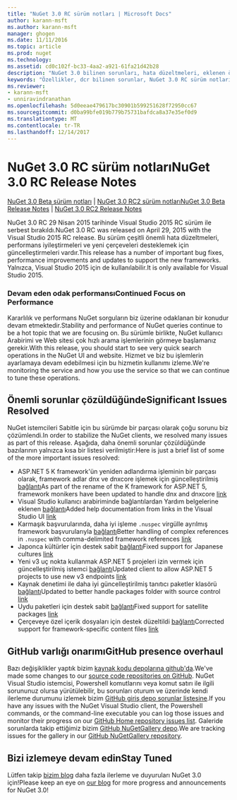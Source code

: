 ```yaml
---
title: "NuGet 3.0 RC sürüm notları | Microsoft Docs"
author: karann-msft
ms.author: karann-msft
manager: ghogen
ms.date: 11/11/2016
ms.topic: article
ms.prod: nuget
ms.technology: 
ms.assetid: cd0c102f-bc33-4aa2-a921-61fa21d42b28
description: "NuGet 3.0 bilinen sorunları, hata düzeltmeleri, eklenen özellikleri ve dcr dahil olmak üzere RC sürüm notları."
keywords: "Özellikler, dcr bilinen sorunlar, NuGet 3.0 RC sürüm notları, hata düzeltmeleri eklendi"
ms.reviewer:
- karann-msft
- unniravindranathan
ms.openlocfilehash: 5d0eeae479617bc30901b599251628f72950cc67
ms.sourcegitcommit: d0ba99bfe019b779b75731bafdca8a37e35ef0d9
ms.translationtype: MT
ms.contentlocale: tr-TR
ms.lasthandoff: 12/14/2017
---
```

# <a name="nuget-30-rc-release-notes"></a><span data-ttu-id="ea1d5-104">NuGet 3.0 RC sürüm notları</span><span class="sxs-lookup"><span data-stu-id="ea1d5-104">NuGet 3.0 RC Release Notes</span></span>

<span data-ttu-id="ea1d5-105">[NuGet 3.0 Beta sürüm notları](../release-notes/nuget-3.0-beta.md) | [NuGet 3.0 RC2 sürüm notları](../release-notes/nuget-3.0-RC2.md)</span><span class="sxs-lookup"><span data-stu-id="ea1d5-105">[NuGet 3.0 Beta Release Notes](../release-notes/nuget-3.0-beta.md) | [NuGet 3.0 RC2 Release Notes](../release-notes/nuget-3.0-RC2.md)</span></span>

<span data-ttu-id="ea1d5-106">NuGet 3.0 RC 29 Nisan 2015 tarihinde Visual Studio 2015 RC sürüm ile serbest bırakıldı.</span><span class="sxs-lookup"><span data-stu-id="ea1d5-106">NuGet 3.0 RC was released on April 29, 2015 with the Visual Studio 2015 RC release.</span></span> <span data-ttu-id="ea1d5-107">Bu sürüm çeşitli önemli hata düzeltmeleri, performans iyileştirmeleri ve yeni çerçeveleri desteklemek için güncelleştirmeleri vardır.</span><span class="sxs-lookup"><span data-stu-id="ea1d5-107">This release has a number of important bug fixes, performance improvements and updates to support the new frameworks.</span></span>  <span data-ttu-id="ea1d5-108">Yalnızca, Visual Studio 2015 için de kullanılabilir.</span><span class="sxs-lookup"><span data-stu-id="ea1d5-108">It is only available for Visual Studio 2015.</span></span>

### <a name="continued-focus-on-performance"></a><span data-ttu-id="ea1d5-109">Devam eden odak performansı</span><span class="sxs-lookup"><span data-stu-id="ea1d5-109">Continued Focus on Performance</span></span>

<span data-ttu-id="ea1d5-110">Kararlılık ve performans NuGet sorguların biz üzerine odaklanan bir konudur devam etmektedir.</span><span class="sxs-lookup"><span data-stu-id="ea1d5-110">Stability and performance of NuGet queries continue to be a hot topic that we are focusing on.</span></span>  <span data-ttu-id="ea1d5-111">Bu sürümle birlikte, NuGet kullanıcı Arabirimi ve Web sitesi çok hızlı arama işlemlerinin görmeye başlamanız gerekir.</span><span class="sxs-lookup"><span data-stu-id="ea1d5-111">With this release, you should start to see very quick search operations in the NuGet UI and website.</span></span>  <span data-ttu-id="ea1d5-112">Hizmet ve biz bu işlemlerin ayarlamaya devam edebilmesi için bu hizmetin kullanımı izleme.</span><span class="sxs-lookup"><span data-stu-id="ea1d5-112">We're monitoring the service and how you use the service so that we can continue to tune these operations.</span></span>

## <a name="significant-issues-resolved"></a><span data-ttu-id="ea1d5-113">Önemli sorunlar çözüldüğünde</span><span class="sxs-lookup"><span data-stu-id="ea1d5-113">Significant Issues Resolved</span></span>

<span data-ttu-id="ea1d5-114">NuGet istemcileri Sabitle için bu sürümde bir parçası olarak çoğu sorunu biz çözümlendi.</span><span class="sxs-lookup"><span data-stu-id="ea1d5-114">In order to stabilize the NuGet clients, we resolved many issues as part of this release.</span></span>  <span data-ttu-id="ea1d5-115">Aşağıda, daha önemli sorunlar çözüldüğünde bazılarının yalnızca kısa bir listesi verilmiştir:</span><span class="sxs-lookup"><span data-stu-id="ea1d5-115">Here is just a brief list of some of the more important issues resolved:</span></span>

* <span data-ttu-id="ea1d5-116">ASP.NET 5 K framework'ün yeniden adlandırma işleminin bir parçası olarak, framework adlar dnx ve dnxcore işlemek için güncelleştirilmiş [bağlantı](https://github.com/NuGet/Home/issues/215)</span><span class="sxs-lookup"><span data-stu-id="ea1d5-116">As part of the rename of the K framework for ASP.NET 5, framework monikers have been updated to handle dnx and dnxcore [link](https://github.com/NuGet/Home/issues/215)</span></span>
* <span data-ttu-id="ea1d5-117">Visual Studio kullanıcı arabiriminde bağlantılardan Yardım belgelerine eklenen [bağlantı](https://github.com/NuGet/Home/issues/232)</span><span class="sxs-lookup"><span data-stu-id="ea1d5-117">Added help documentation from links in the Visual Studio UI [link](https://github.com/NuGet/Home/issues/232)</span></span>
* <span data-ttu-id="ea1d5-118">Karmaşık başvurularında, daha iyi işleme `.nuspec` virgülle ayrılmış framework başvurularıyla [bağlantı](https://github.com/NuGet/Home/issues/276)</span><span class="sxs-lookup"><span data-stu-id="ea1d5-118">Better handling of complex references in `.nuspec` with comma-delimited framework references [link](https://github.com/NuGet/Home/issues/276)</span></span>
* <span data-ttu-id="ea1d5-119">Japonca kültürler için destek sabit [bağlantı](https://github.com/NuGet/Home/issues/253)</span><span class="sxs-lookup"><span data-stu-id="ea1d5-119">Fixed support for Japanese cultures [link](https://github.com/NuGet/Home/issues/253)</span></span>
* <span data-ttu-id="ea1d5-120">Yeni v3 uç nokta kullanmak ASP.NET 5 projeleri izin vermek için güncelleştirilmiş istemci [bağlantı](https://github.com/NuGet/Home/issues/219)</span><span class="sxs-lookup"><span data-stu-id="ea1d5-120">Updated client to allow ASP.NET 5 projects to use new v3 endpoints [link](https://github.com/NuGet/Home/issues/219)</span></span>
* <span data-ttu-id="ea1d5-121">Kaynak denetimi ile daha iyi güncelleştirilmiş tanıtıcı paketler klasörü [bağlantı](https://github.com/NuGet/Home/issues/56)</span><span class="sxs-lookup"><span data-stu-id="ea1d5-121">Updated to better handle packages folder with source control [link](https://github.com/NuGet/Home/issues/56)</span></span>
* <span data-ttu-id="ea1d5-122">Uydu paketleri için destek sabit [bağlantı](https://github.com/NuGet/Home/issues/17)</span><span class="sxs-lookup"><span data-stu-id="ea1d5-122">Fixed support for satellite packages [link](https://github.com/NuGet/Home/issues/17)</span></span>
* <span data-ttu-id="ea1d5-123">Çerçeveye özel içerik dosyaları için destek düzeltildi [bağlantı](https://github.com/NuGet/Home/issues/18)</span><span class="sxs-lookup"><span data-stu-id="ea1d5-123">Corrected support for framework-specific content files [link](https://github.com/NuGet/Home/issues/18)</span></span>

## <a name="github-presence-overhaul"></a><span data-ttu-id="ea1d5-124">GitHub varlığı onarımı</span><span class="sxs-lookup"><span data-stu-id="ea1d5-124">GitHub presence overhaul</span></span>

<span data-ttu-id="ea1d5-125">Bazı değişiklikler yaptık bizim [kaynak kodu depolarına github'da](http://github.com/nuget/home).</span><span class="sxs-lookup"><span data-stu-id="ea1d5-125">We've made some changes to our [source code repositories on GitHub](http://github.com/nuget/home).</span></span>  <span data-ttu-id="ea1d5-126">NuGet Visual Studio istemcisi, Powershell komutlarını veya komut satırı ile ilgili sorununuz olursa yürütülebilir, bu sorunları oturum ve üzerinde kendi ilerleme durumunu izlemek bizim [GitHub giriş depo sorunlar listesine](http://github.com/nuget/home/issues).</span><span class="sxs-lookup"><span data-stu-id="ea1d5-126">If you have any issues with the NuGet Visual Studio client, the Powershell commands, or the command-line executable you can log those issues and monitor their progress on our [GitHub Home repository issues list](http://github.com/nuget/home/issues).</span></span>  <span data-ttu-id="ea1d5-127">Galeride sorunlarda takip ettiğimiz bizim [GitHub NuGetGallery depo](http://github.com/nuget/NuGetGallery/issues).</span><span class="sxs-lookup"><span data-stu-id="ea1d5-127">We are tracking issues for the gallery in our [GitHub NuGetGallery repository](http://github.com/nuget/NuGetGallery/issues).</span></span>


## <a name="stay-tuned"></a><span data-ttu-id="ea1d5-128">Bizi izlemeye devam edin</span><span class="sxs-lookup"><span data-stu-id="ea1d5-128">Stay Tuned</span></span>

<span data-ttu-id="ea1d5-129">Lütfen takip [bizim blog](http://blog.nuget.org) daha fazla ilerleme ve duyuruları NuGet 3.0 için!</span><span class="sxs-lookup"><span data-stu-id="ea1d5-129">Please keep an eye on [our blog](http://blog.nuget.org) for more progress and announcements for NuGet 3.0!</span></span>